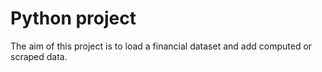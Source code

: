 # Python project

The aim of this project is to load a financial dataset and add computed or scraped data.

